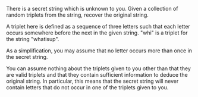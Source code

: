 <p>There is a secret string which is unknown to you. Given a collection of random triplets from the string, recover the original string. </p>
<p>A triplet here is defined as a sequence of three letters such that each letter occurs somewhere before the next in the given string. "whi" is a triplet for the string "whatisup".</p>
<p>As a simplification, you may assume that no letter occurs more than once in the secret string.</p>
<p>You can assume nothing about the triplets given to you other than that they are valid triplets and that they contain sufficient information to deduce the original string. In particular, this means that the secret string will never contain letters that do not occur in one of the triplets given to you.</p>
